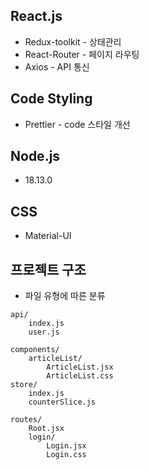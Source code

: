## React.js

- Redux-toolkit - 상태관리
- React-Router - 페이지 라우팅
- Axios - API 통신

## Code Styling

- Prettier - code 스타일 개선

## Node.js

- 18.13.0

## CSS

- Material-UI

## 프로젝트 구조

- 파일 유형에 따른 분류

```
api/
	index.js
	user.js 
	
components/
	articleList/
		ArticleList.jsx
		ArticleList.css
store/
	index.js
	counterSlice.js
	
routes/
	Root.jsx
	login/
		Login.jsx
		Login.css
```


